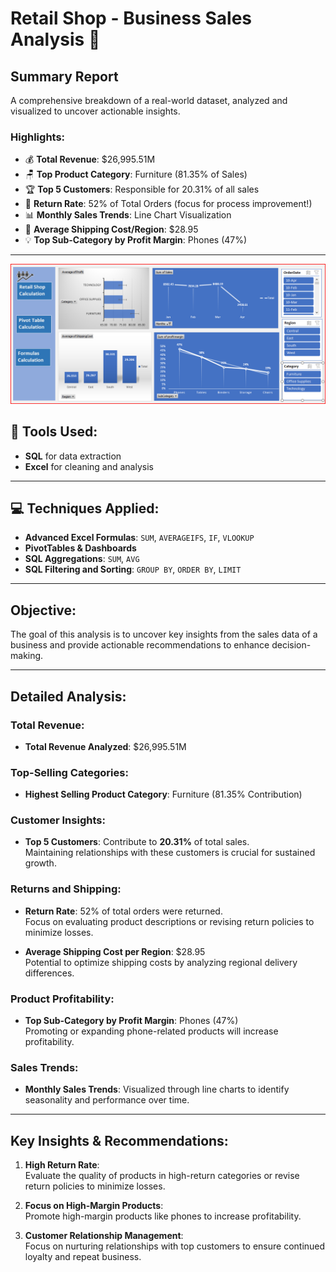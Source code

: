 # Retail Shop - Business Sales Analysis 🧾

## Summary Report
A comprehensive breakdown of a real-world dataset, analyzed and visualized to uncover actionable insights.

### Highlights:
- 💰 **Total Revenue**: $26,995.51M
- 🪑 **Top Product Category**: Furniture (81.35% of Sales)
- 🏆 **Top 5 Customers**: Responsible for 20.31% of all sales
- 🔁 **Return Rate**: 52% of Total Orders (focus for process improvement!)
- 📊 **Monthly Sales Trends**: Line Chart Visualization
- 🚚 **Average Shipping Cost/Region**: $28.95
- 💡 **Top Sub-Category by Profit Margin**: Phones (47%)

---
![Dashboard Screenshot](r_dashboard.png)
## 🔧 Tools Used:
- **SQL** for data extraction
- **Excel** for cleaning and analysis

---

## 💻 Techniques Applied:
- **Advanced Excel Formulas**: `SUM`, `AVERAGEIFS`, `IF`, `VLOOKUP`
- **PivotTables & Dashboards**
- **SQL Aggregations**: `SUM`, `AVG`
- **SQL Filtering and Sorting**: `GROUP BY`, `ORDER BY`, `LIMIT`

---

## Objective:
The goal of this analysis is to uncover key insights from the sales data of a business and provide actionable recommendations to enhance decision-making.

---

## Detailed Analysis:

### Total Revenue:
- **Total Revenue Analyzed**: $26,995.51M

### Top-Selling Categories:
- **Highest Selling Product Category**: Furniture (81.35% Contribution)

### Customer Insights:
- **Top 5 Customers**: Contribute to **20.31%** of total sales.  
  Maintaining relationships with these customers is crucial for sustained growth.

### Returns and Shipping:
- **Return Rate**: 52% of total orders were returned.  
  Focus on evaluating product descriptions or revising return policies to minimize losses.

- **Average Shipping Cost per Region**: $28.95  
  Potential to optimize shipping costs by analyzing regional delivery differences.

### Product Profitability:
- **Top Sub-Category by Profit Margin**: Phones (47%)  
  Promoting or expanding phone-related products will increase profitability.

### Sales Trends:
- **Monthly Sales Trends**: Visualized through line charts to identify seasonality and performance over time.




---

## Key Insights & Recommendations:
1. **High Return Rate**:  
   Evaluate the quality of products in high-return categories or revise return policies to minimize losses.
   
2. **Focus on High-Margin Products**:  
   Promote high-margin products like phones to increase profitability.
   
3. **Customer Relationship Management**:  
   Focus on nurturing relationships with top customers to ensure continued loyalty and repeat business.



